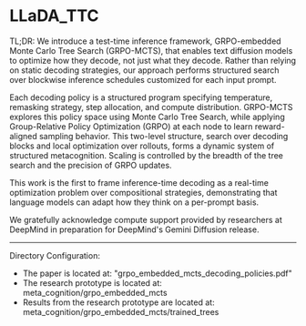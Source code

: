 # LLaDA_TTC
TL;DR: We introduce a test-time inference framework, GRPO-embedded Monte Carlo Tree Search (GRPO-MCTS), that enables text diffusion models to optimize how they decode, not just what they decode. Rather than relying on static decoding strategies, our approach performs structured search over blockwise inference schedules customized for each input prompt. 

Each decoding policy is a structured program specifying temperature, remasking strategy, step allocation, and compute distribution. GRPO-MCTS explores this policy space using Monte Carlo Tree Search, while applying Group-Relative Policy Optimization (GRPO) at each node to learn reward-aligned sampling behavior. This two-level structure, search over decoding blocks and local optimization over rollouts, forms a dynamic system of structured metacognition. Scaling is controlled by the breadth of the tree search and the precision of GRPO updates.

This work is the first to frame inference-time decoding as a real-time optimization problem over compositional strategies, demonstrating that language models can adapt how they think on a per-prompt basis. 

We gratefully acknowledge compute support provided by researchers at DeepMind in preparation for DeepMind's Gemini Diffusion release.

-----------------------------------------------------------------------------------------------------------------------------------------------
Directory Configuration:
* The paper is located at: "grpo_embedded_mcts_decoding_policies.pdf"
* The research prototype is located at: meta_cognition/grpo_embedded_mcts
* Results from the research prototype are located at: meta_cognition/grpo_embedded_mcts/trained_trees